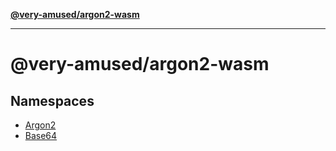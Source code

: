 [**@very-amused/argon2-wasm**](README.md)

***

# @very-amused/argon2-wasm

## Namespaces

- [Argon2](namespaces/Argon2/README.md)
- [Base64](namespaces/Base64/README.md)
